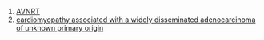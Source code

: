 1. [AVNRT](https://ecg.bidmc.harvard.edu/maven/dispcase.asp?ans=1&rownum=6&caseid=7&prev=&userans=&buttonshow=Show+Answer)
2. [cardiomyopathy associated with a widely disseminated adenocarcinoma of unknown primary origin](https://ecg.bidmc.harvard.edu/maven/dispcase.asp?ans=1&rownum=7&caseid=8&prev=&userans=&buttonshow=Show+Answer)